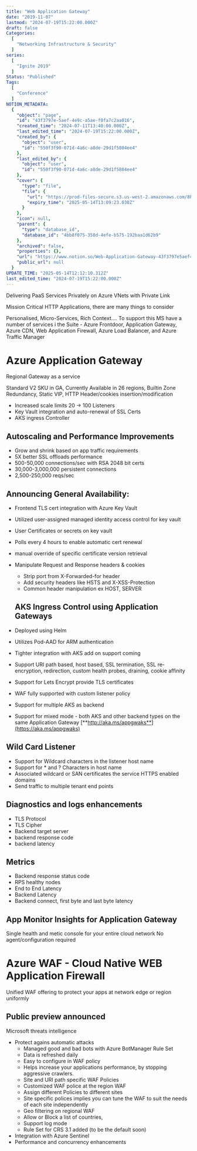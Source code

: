 ```yaml
---
title: "Web Application Gateway"
date: "2019-11-07"
lastmod: "2024-07-19T15:22:00.000Z"
draft: false
Categories:
  [
    "Networking Infrastructure & Security"
  ]
series:
  [
    "Ignite 2019"
  ]
Status: "Published"
Tags:
  [
    "Conference"
  ]
NOTION_METADATA:
  {
    "object": "page",
    "id": "43f3797e-5aef-4e9c-a5ae-f0fa7c2aa016",
    "created_time": "2024-07-11T13:40:00.000Z",
    "last_edited_time": "2024-07-19T15:22:00.000Z",
    "created_by": {
      "object": "user",
      "id": "550f3f90-071d-4a6c-a8de-29d1f5804ee4"
    },
    "last_edited_by": {
      "object": "user",
      "id": "550f3f90-071d-4a6c-a8de-29d1f5804ee4"
    },
    "cover": {
      "type": "file",
      "file": {
        "url": "https://prod-files-secure.s3.us-west-2.amazonaws.com/8bc3c4f0-c291-4309-a955-a5876c66b3de/950e4e3c-9674-4ff8-834f-d7aa43a79c87/banner-ignite2019-waf.jpg?X-Amz-Algorithm=AWS4-HMAC-SHA256&X-Amz-Content-Sha256=UNSIGNED-PAYLOAD&X-Amz-Credential=ASIAZI2LB466QZT7DB5G%2F20250514%2Fus-west-2%2Fs3%2Faws4_request&X-Amz-Date=20250514T120923Z&X-Amz-Expires=3600&X-Amz-Security-Token=IQoJb3JpZ2luX2VjEFwaCXVzLXdlc3QtMiJHMEUCIQD0fuWIrCqgak16VjFqzUDaGGPmEd6%2Bi4ug3is%2ByhZipQIgCD38fsERZMn38iecjD26PGlgJnAUmuCUgw8APF%2Fn5asq%2FwMIFRAAGgw2Mzc0MjMxODM4MDUiDFTPkIC1JSu6Rasj6ircAwEx2UfxFUzMeBTIjBHwVXoMG158vEghuXUHJdzBcdR2NCMoeAM3pn9HUKhnZEdFBi936aCFpZKkjTQlv%2BZett9gDoYawifQvGxoix6pkUiE0A5JsFzQABZRz%2FZnj4d86dpcU9p2UaiY%2B0Y3ppZsd2U0mQWTDwGlhMgIZxbpF78D9TlP86pRpYj6sROeVGfmBuIGGZX1aH2MyYnQVo%2BgeSZ6vGdDcydmNATAc%2Fsl7gqxmosUCMfEv7mGopdsyiyLHDVqBxYqrXG%2BtPVJizkob5uWnI3BavB5DPXd6WHOF3z3%2FRdi8H%2BDcoUpyqhB2U%2Fe34xub7kPCdvU8r6eZ1fnb2r2B94A56IYT%2FIMV0n%2B17jnObkksNRK5pk88Hv4YMYS1dhnPltnBBeXRZLPKsrHwf%2BGHSINqbIzQ7gYYYlLBa3s2ILaE0zgzqNzQTGRD%2BYMWPqBoK%2FptrAWWWmldIGgJT0kFVW40LNEx9GShvg8zwiX4r4wg9sdnbK7SMEcdV0GgaeA%2Fgd4%2B75oIMxSjXfIHsnDy56pVc0gmdIbYHQZ%2FYCA52IvydehKAZ6fVujGLeU6hxrz5vIithgAXxU%2Fy4O13%2F7lHqTjbrKcaziG7MpCxFHMfAceUEVA5eip94PMImGksEGOqUBA2GBoYj9u39%2FFYYpNpSzN92Q6eWWbanFnVSperWQe7xuE8GyXpPhKgJgvPxZn8sOw4jaPjIRKZf0mXMN3viNflA3myYzpdHdOIGn3g%2FlvXsMhjQ1zbyzyy0AjU42aBAj2dDDLoaHywWvQ5ov1SI4S3bUZiIi%2BJJ0AqHxz8mkysrShyhZHEh4H4MgEzDwOfxi1o0PPFx5Mmqzx6kmzCRMyghu99t0&X-Amz-Signature=ac1bce19ea393d6e050f08ed84532bb19e395049fee9d4918f09113c04cd92fa&X-Amz-SignedHeaders=host&x-id=GetObject",
        "expiry_time": "2025-05-14T13:09:23.038Z"
      }
    },
    "icon": null,
    "parent": {
      "type": "database_id",
      "database_id": "4bb8f075-358d-4efe-b575-192baa1d62b9"
    },
    "archived": false,
    "properties": {},
    "url": "https://www.notion.so/Web-Application-Gateway-43f3797e5aef4e9ca5aef0fa7c2aa016",
    "public_url": null
  }
UPDATE_TIME: "2025-05-14T12:12:10.312Z"
last_edited_time: "2024-07-19T15:22:00.000Z"
---
```


Delivering PaaS Services Privately on Azure VNets with Private Link

  Mission Critical HTTP Applications, there are many things to consider

Personalised, Micro-Services, Rich Context…. To support this MS have a number of services i the Suite - Azure Frontdoor, Application Gateway, Azure CDN, Web Application Firewall, Azure Load Balancer, and Azure Traffic Manager

# Azure Application Gateway

Regional Gateway as a service

  Standard V2 SKU in GA, Currently Available in 26 regions, Builtin Zone Redundancy, Static VIP, HTTP Header/cookies insertion/modification

* Increased scale limits 20 -> 100 Listeners
* Key Vault integration and auto-renewal of SSL Certs
* AKS ingress Controller
## Autoscaling and Performance Improvements

* Grow and shrink based on app traffic requirements
* 5X better SSL offloads performance
* 500-50,000 connections/sec with RSA 2048 bit certs
* 30,000-3,000,000 persistent connections
* 2,500-250,000 reqs/sec
## Announcing General Availability:

* Frontend TLS cert integration with Azure Key Vault
* Utilized user-assigned managed identity access control for key vault
* User Certificates or secrets on key vault
* Polls every 4 hours to enable automatic cert renewal
* manual override of specific certificate version retrieval
* Manipulate Request and Response headers & cookies
  * Strip port from X-Forwarded-for header
  * Add security headers like HSTS and X-XSS-Protection
  * Common header manipulation ex HOST, SERVER
  ## AKS Ingress Control using Application Gateways

* Deployed using Helm
* Utilizes Pod-AAD for ARM authentication
* Tighter integration with AKS add on support coming
* Support URI path based, host based, SSL termination, SSL re-encryption, redirection, custom health probes, draining, cookie affinity
* Support for Lets Encrypt provide TLS certificates
* WAF fully supported with custom listener policy
* Support for multiple AKS as backend
* Support for mixed mode - both AKS and other backend types on the same Application Gateway
[**http://aka.ms/appgwaks**](https://aka.ms/appgwaks)

## Wild Card Listener

* Support for Wildcard characters in the listener host name
* Support for * and ? Characters in host name
* Associated wildcard or SAN certificates the service HTTPS enabled domains
* Send traffic to multiple tenant end points
## Diagnostics and logs enhancements

* TLS Protocol
* TLS Cipher
* Backend target server
* backend response code
* backend latency
## Metrics

* Backend response status code
* RPS healthy nodes
* End to End Latency
* Backend Latency
* Backend connect, first byte and last byte latency
## App Monitor Insights for Application Gateway

Single health and metic console for your entire cloud network No agent/configuration required

# Azure WAF - Cloud Native WEB Application Firewall

Unified WAF offering to protect your apps at network edge or region uniformly

## Public preview announced

Microsoft threats intelligence

* Protect agains automatic attacks
  * Managed good and bad bots with Azure BotManager Rule Set
  * Data is refreshed daily
  * Easy to configure in WAF policy
  * Helps increase your applications performance, by stopping aggressive crawlers.
  * Site and URI path specific WAF Policies
  * Customized WAF police at the region WAF
  * Assign different Policies to different sites
  * Site specific polices implies you can tune the WAF to suit the needs of each site independently
  * Geo filtering on regional WAF
  * Allow or Block a list of countries,
  * Support log mode
  * Rule Set for CRS 3.1 added (to be the default soon)
* Integration with Azure Sentinel
* Performance and concurrency enhancements
